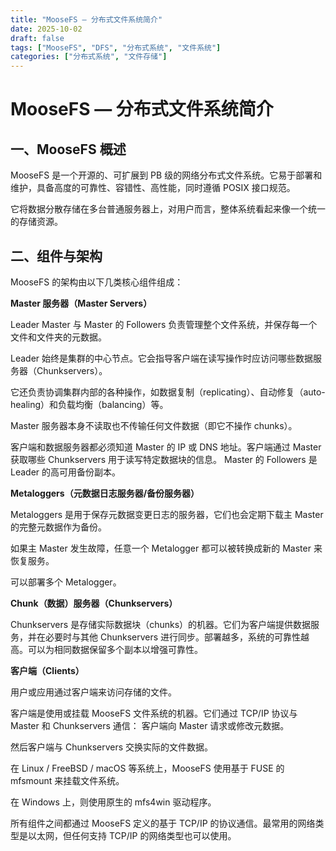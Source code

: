 ```yaml
---
title: "MooseFS — 分布式文件系统简介"
date: 2025-10-02
draft: false
tags: ["MooseFS", "DFS", "分布式系统", "文件系统"]
categories: ["分布式系统", "文件存储"]
---
```

# MooseFS — 分布式文件系统简介
## 一、MooseFS 概述
MooseFS 是一个开源的、可扩展到 PB 级的网络分布式文件系统。它易于部署和维护，具备高度的可靠性、容错性、高性能，同时遵循 POSIX 接口规范。

它将数据分散存储在多台普通服务器上，对用户而言，整体系统看起来像一个统一的存储资源。
## 二、组件与架构
MooseFS 的架构由以下几类核心组件组成：

**Master 服务器（Master Servers）**

Leader Master 与 Master 的 Followers 负责管理整个文件系统，并保存每一个文件和文件夹的元数据。

Leader 始终是集群的中心节点。它会指导客户端在读写操作时应访问哪些数据服务器（Chunkservers）。

它还负责协调集群内部的各种操作，如数据复制（replicating）、自动修复（auto-healing）和负载均衡（balancing）等。

Master 服务器本身不读取也不传输任何文件数据（即它不操作 chunks）。

客户端和数据服务器都必须知道 Master 的 IP 或 DNS 地址。客户端通过 Master 获取哪些 Chunkservers 用于读写特定数据块的信息。
Master 的 Followers 是 Leader 的高可用备份副本。

**Metaloggers（元数据日志服务器/备份服务器）**

Metaloggers 是用于保存元数据变更日志的服务器，它们也会定期下载主 Master 的完整元数据作为备份。

如果主 Master 发生故障，任意一个 Metalogger 都可以被转换成新的 Master 来恢复服务。

可以部署多个 Metalogger。

**Chunk（数据）服务器（Chunkservers）**

Chunkservers 是存储实际数据块（chunks）的机器。它们为客户端提供数据服务，并在必要时与其他 Chunkservers 进行同步。部署越多，系统的可靠性越高。可以为相同数据保留多个副本以增强可靠性。

**客户端（Clients）**

用户或应用通过客户端来访问存储的文件。

客户端是使用或挂载 MooseFS 文件系统的机器。它们通过 TCP/IP 协议与 Master 和 Chunkservers 通信：
客户端向 Master 请求或修改元数据。

然后客户端与 Chunkservers 交换实际的文件数据。

在 Linux / FreeBSD / macOS 等系统上，MooseFS 使用基于 FUSE 的 mfsmount 来挂载文件系统。

在 Windows 上，则使用原生的 mfs4win 驱动程序。

所有组件之间都通过 MooseFS 定义的基于 TCP/IP 的协议通信。最常用的网络类型是以太网，但任何支持 TCP/IP 的网络类型也可以使用。

